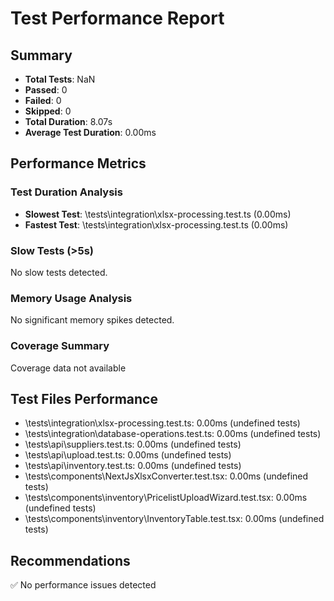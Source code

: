 # Test Performance Report

## Summary
- **Total Tests**: NaN
- **Passed**: 0
- **Failed**: 0
- **Skipped**: 0
- **Total Duration**: 8.07s
- **Average Test Duration**: 0.00ms

## Performance Metrics

### Test Duration Analysis
- **Slowest Test**: \tests\integration\xlsx-processing.test.ts (0.00ms)
- **Fastest Test**: \tests\integration\xlsx-processing.test.ts (0.00ms)

### Slow Tests (>5s)
No slow tests detected.

### Memory Usage Analysis
No significant memory spikes detected.

### Coverage Summary
Coverage data not available

## Test Files Performance
- \tests\integration\xlsx-processing.test.ts: 0.00ms (undefined tests)
- \tests\integration\database-operations.test.ts: 0.00ms (undefined tests)
- \tests\api\suppliers.test.ts: 0.00ms (undefined tests)
- \tests\api\upload.test.ts: 0.00ms (undefined tests)
- \tests\api\inventory.test.ts: 0.00ms (undefined tests)
- \tests\components\NextJsXlsxConverter.test.tsx: 0.00ms (undefined tests)
- \tests\components\inventory\PricelistUploadWizard.test.tsx: 0.00ms (undefined tests)
- \tests\components\inventory\InventoryTable.test.tsx: 0.00ms (undefined tests)

## Recommendations
✅ No performance issues detected
